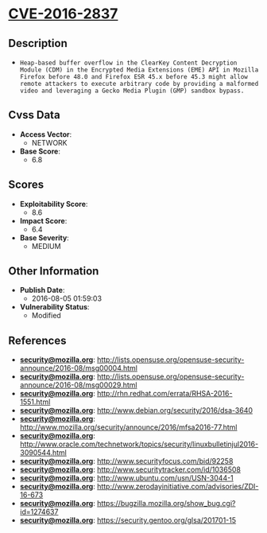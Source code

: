 
# [CVE-2016-2837](http://lists.opensuse.org/opensuse-security-announce/2016-08/msg00004.html)

## Description

- `Heap-based buffer overflow in the ClearKey Content Decryption Module (CDM) in the Encrypted Media Extensions (EME) API in Mozilla Firefox before 48.0 and Firefox ESR 45.x before 45.3 might allow remote attackers to execute arbitrary code by providing a malformed video and leveraging a Gecko Media Plugin (GMP) sandbox bypass.`

## Cvss Data

- **Access Vector**:
  - NETWORK
- **Base Score**:
  - 6.8

## Scores

- **Exploitability Score**:
  - 8.6
- **Impact Score**:
  - 6.4
- **Base Severity**:
  - MEDIUM

## Other Information

- **Publish Date**:
  - 2016-08-05 01:59:03
- **Vulnerability Status**:
  - Modified

## References

- **security@mozilla.org**: http://lists.opensuse.org/opensuse-security-announce/2016-08/msg00004.html
- **security@mozilla.org**: http://lists.opensuse.org/opensuse-security-announce/2016-08/msg00029.html
- **security@mozilla.org**: http://rhn.redhat.com/errata/RHSA-2016-1551.html
- **security@mozilla.org**: http://www.debian.org/security/2016/dsa-3640
- **security@mozilla.org**: http://www.mozilla.org/security/announce/2016/mfsa2016-77.html
- **security@mozilla.org**: http://www.oracle.com/technetwork/topics/security/linuxbulletinjul2016-3090544.html
- **security@mozilla.org**: http://www.securityfocus.com/bid/92258
- **security@mozilla.org**: http://www.securitytracker.com/id/1036508
- **security@mozilla.org**: http://www.ubuntu.com/usn/USN-3044-1
- **security@mozilla.org**: http://www.zerodayinitiative.com/advisories/ZDI-16-673
- **security@mozilla.org**: https://bugzilla.mozilla.org/show_bug.cgi?id=1274637
- **security@mozilla.org**: https://security.gentoo.org/glsa/201701-15
